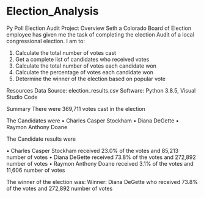 # Election_Analysis
Py Poll Election Audit 
Project Overview
Seth a Colorado Board of Election employee has given me the task of completing the election Audit of a local congressional election. I am to:

1.	Calculate the total number of votes cast
2.	Get a complete list of candidates who received votes
3.	Calculate the total number of votes each candidate won 
4.	Calculate the percentage of votes each candidate won
5.	Determine the winner of the election based on popular vote

Resources
Data Source: election_results.csv
Software: Python 3.8.5, Visual Studio Code
 
Summary
There were 369,711 votes cast in the election 

The Candidates were
•	Charles Casper Stockham
•	Diana DeGette
•	Raymon Anthony Doane

The Candidate results were 

•	Charles Casper Stockham received 23.0% of the votes and 85,213 number of votes
•	Diana DeGette received 73.8% of the votes and 272,892 number of votes
•	Raymon Anthony Doane received 3.1% of the votes and 11,606 number of votes

The winner of the election was:
Winner: Diana DeGette who received 73.8% of the votes and 272,892 number of votes
